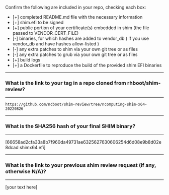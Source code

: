 Confirm the following are included in your repo, checking each box:

 - [+] completed README.md file with the necessary information
 - [+] shim.efi to be signed
 - [+] public portion of your certificate(s) embedded in shim (the file passed to VENDOR_CERT_FILE)
 - [-] binaries, for which hashes are added to vendor_db ( if you use vendor_db and have hashes allow-listed )
 - [-] any extra patches to shim via your own git tree or as files
 - [-] any extra patches to grub via your own git tree or as files
 - [+] build logs
 - [+] a Dockerfile to reproduce the build of the provided shim EFI binaries

*******************************************************************************
### What is the link to your tag in a repo cloned from rhboot/shim-review?
*******************************************************************************
`https://github.com/ncboot/shim-review/tree/ncomputing-shim-x64-20220826`

*******************************************************************************
### What is the SHA256 hash of your final SHIM binary?
*******************************************************************************
[66658ad2cfa33a8b7f960da49731ae6325627630606254d6d08e9b8d02e8dcad  shimx64.efi]

*******************************************************************************
### What is the link to your previous shim review request (if any, otherwise N/A)?
*******************************************************************************
[your text here]
